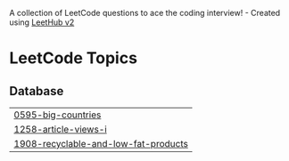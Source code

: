 A collection of LeetCode questions to ace the coding interview! - Created using [LeetHub v2](https://github.com/arunbhardwaj/LeetHub-2.0)
<!---LeetCode Topics Start-->
# LeetCode Topics
## Database
|  |
| ------- |
| [0595-big-countries](https://github.com/Prachi309/LeetCode/tree/master/0595-big-countries) |
| [1258-article-views-i](https://github.com/Prachi309/LeetCode/tree/master/1258-article-views-i) |
| [1908-recyclable-and-low-fat-products](https://github.com/Prachi309/LeetCode/tree/master/1908-recyclable-and-low-fat-products) |
<!---LeetCode Topics End-->